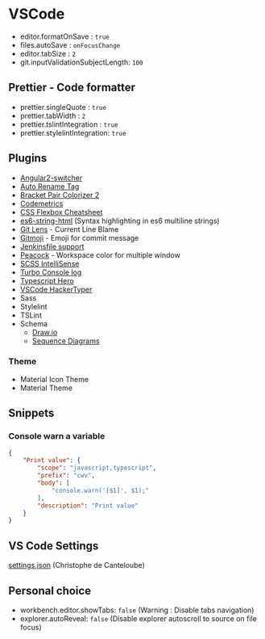  # VSCode

- editor.formatOnSave : `true`
- files.autoSave : `onFocusChange`
- editor.tabSize : `2`
- git.inputValidationSubjectLength: `100`

## Prettier - Code formatter

- prettier.singleQuote : `true`
- prettier.tabWidth : `2`
- prettier.tslintIntegration : `true`
- prettier.stylelintIntegration: `true`

## Plugins

- [Angular2-switcher](https://marketplace.visualstudio.com/items?itemName=infinity1207.angular2-switcher)
- [Auto Rename Tag](https://marketplace.visualstudio.com/items?itemName=formulahendry.auto-rename-tag)
- [Bracket Pair Colorizer 2](https://marketplace.visualstudio.com/items?itemName=CoenraadS.bracket-pair-colorizer-2)
- [Codemetrics](https://marketplace.visualstudio.com/items?itemName=kisstkondoros.vscode-codemetrics)
- [CSS Flexbox Cheatsheet](https://marketplace.visualstudio.com/items?itemName=dzhavat.css-flexbox-cheatsheet)
- [es6-string-html](https://marketplace.visualstudio.com/items?itemName=Tobermory.es6-string-html) (Syntax highlighting in es6 multiline strings)
- [Git Lens](https://marketplace.visualstudio.com/items?itemName=eamodio.gitlens) - Current Line Blame
- [Gitmoji](https://marketplace.visualstudio.com/items?itemName=Vtrois.gitmoji-vscode) - Emoji for commit message
- [Jenkinsfile support](https://marketplace.visualstudio.com/items?itemName=secanis.jenkinsfile-support)
- [Peacock](https://marketplace.visualstudio.com/items?itemName=johnpapa.vscode-peacock) - Workspace color for multiple window
- [SCSS IntelliSense](https://marketplace.visualstudio.com/items?itemName=mrmlnc.vscode-scss)
- [Turbo Console log](https://marketplace.visualstudio.com/items?itemName=ChakrounAnas.turbo-console-log)
- [Typescript Hero](https://marketplace.visualstudio.com/items?itemName=rbbit.typescript-hero)
- [VSCode HackerTyper](https://marketplace.visualstudio.com/items?itemName=jevakallio.vscode-hacker-typer)
- Sass
- Stylelint
- TSLint
- Schema
	- [Draw.io](https://marketplace.visualstudio.com/items?itemName=hediet.vscode-drawio)
	- [Sequence Diagrams](https://marketplace.visualstudio.com/items?itemName=AleksandarDev.vscode-sequence-diagrams)

### Theme

- Material Icon Theme
- Material Theme

## Snippets

### Console warn a variable

```json
{
	"Print value": {
		"scope": "javascript,typescript",
		"prefix": "cwv",
		"body": [
			"console.warn('[$1]', $1);"    
		],
		"description": "Print value"
	}
}
```
 
## VS Code Settings

[settings.json](https://gist.github.com/chris2cant/e84a26a570932014711eed459353bbc3) (Christophe de Canteloube)

## Personal choice

- workbench.editor.showTabs: `false` (Warning : Disable tabs navigation)
- explorer.autoReveal: `false` (Disable explorer autoscroll to source on file focus)
